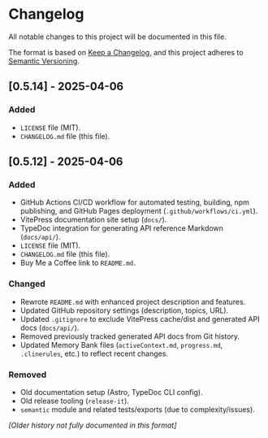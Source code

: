 # Changelog

All notable changes to this project will be documented in this file.

The format is based on [Keep a Changelog](https://keepachangelog.com/en/1.0.0/),
and this project adheres to [Semantic Versioning](https://semver.org/spec/v2.0.0.html).

## [0.5.14] - 2025-04-06

### Added
- `LICENSE` file (MIT).
- `CHANGELOG.md` file (this file).


## [0.5.12] - 2025-04-06

### Added
- GitHub Actions CI/CD workflow for automated testing, building, npm publishing, and GitHub Pages deployment (`.github/workflows/ci.yml`).
- VitePress documentation site setup (`docs/`).
- TypeDoc integration for generating API reference Markdown (`docs/api/`).
- `LICENSE` file (MIT).
- `CHANGELOG.md` file (this file).
- Buy Me a Coffee link to `README.md`.

### Changed
- Rewrote `README.md` with enhanced project description and features.
- Updated GitHub repository settings (description, topics, URL).
- Updated `.gitignore` to exclude VitePress cache/dist and generated API docs (`docs/api/`).
- Removed previously tracked generated API docs from Git history.
- Updated Memory Bank files (`activeContext.md`, `progress.md`, `.clinerules`, etc.) to reflect recent changes.

### Removed
- Old documentation setup (Astro, TypeDoc CLI config).
- Old release tooling (`release-it`).
- `semantic` module and related tests/exports (due to complexity/issues).

*[Older history not fully documented in this format]*